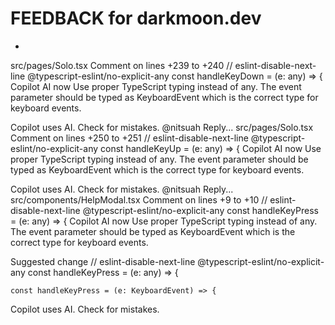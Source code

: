 # FEEDBACK for darkmoon.dev

- 
src/pages/Solo.tsx
Comment on lines +239 to +240
    // eslint-disable-next-line @typescript-eslint/no-explicit-any
    const handleKeyDown = (e: any) => {
Copilot AI
now
Use proper TypeScript typing instead of any. The event parameter should be typed as KeyboardEvent which is the correct type for keyboard events.

Copilot uses AI. Check for mistakes.
@nitsuah	Reply...
src/pages/Solo.tsx
Comment on lines +250 to +251
    // eslint-disable-next-line @typescript-eslint/no-explicit-any
    const handleKeyUp = (e: any) => {
Copilot AI
now
Use proper TypeScript typing instead of any. The event parameter should be typed as KeyboardEvent which is the correct type for keyboard events.

Copilot uses AI. Check for mistakes.
@nitsuah	Reply...
src/components/HelpModal.tsx
Comment on lines +9 to +10
    // eslint-disable-next-line @typescript-eslint/no-explicit-any
    const handleKeyPress = (e: any) => {
Copilot AI
now
Use proper TypeScript typing instead of any. The event parameter should be typed as KeyboardEvent which is the correct type for keyboard events.

Suggested change
    // eslint-disable-next-line @typescript-eslint/no-explicit-any
    const handleKeyPress = (e: any) => {
    
    const handleKeyPress = (e: KeyboardEvent) => {
Copilot uses AI. Check for mistakes.

